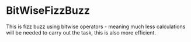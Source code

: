 # BitWiseFizzBuzz
This is fizz buzz using bitwise operators - meaning much less calculations will be needed to carry out the task, this is also more efficient.
